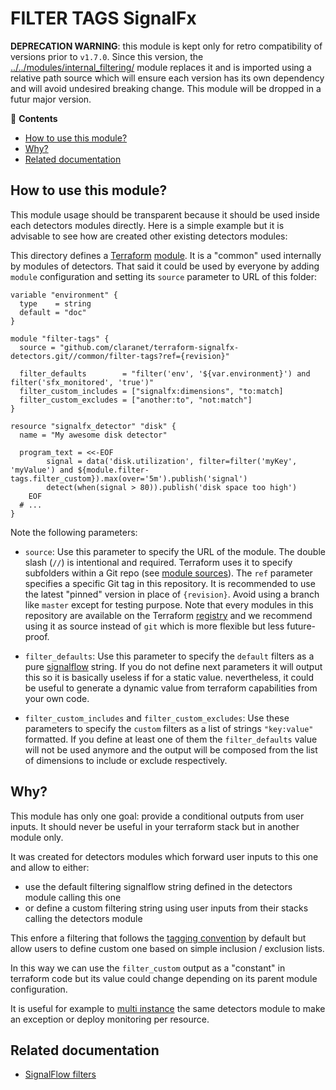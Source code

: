 # FILTER TAGS SignalFx

__DEPRECATION WARNING__: this module is kept only for retro compatibility of versions prior to `v1.7.0`.
Since this version, the [../../modules/internal_filtering/](../../modules/internal_filtering/) module
replaces it and is imported using a relative path source which will ensure each version has its own
dependency and will avoid undesired breaking change. This module will be dropped in a futur major version.

<!-- START doctoc generated TOC please keep comment here to allow auto update -->
<!-- DON'T EDIT THIS SECTION, INSTEAD RE-RUN doctoc TO UPDATE -->
:link: **Contents**

- [How to use this module?](#how-to-use-this-module)
- [Why?](#why)
- [Related documentation](#related-documentation)

<!-- END doctoc generated TOC please keep comment here to allow auto update -->

## How to use this module?

This module usage should be transparent because it should be used inside each detectors modules directly.
Here is a simple example but it is advisable to see how are created other existing detectors modules:

This directory defines a [Terraform](https://www.terraform.io/) 
[module](https://www.terraform.io/docs/modules/usage.html). It is a "common" used internally by modules of 
detectors. That said it could be used by everyone by adding `module` configuration and setting its `source` 
parameter to URL of this folder:

```hcl
variable "environment" {
  type    = string
  default = "doc"
}

module "filter-tags" {
  source = "github.com/claranet/terraform-signalfx-detectors.git//common/filter-tags?ref={revision}"

  filter_defaults        = "filter('env', '${var.environment}') and filter('sfx_monitored', 'true')"
  filter_custom_includes = ["signalfx:dimensions", "to:match]
  filter_custom_excludes = ["another:to", "not:match"]
}

resource "signalfx_detector" "disk" {
  name = "My awesome disk detector"

  program_text = <<-EOF
        signal = data('disk.utilization', filter=filter('myKey', 'myValue') and ${module.filter-tags.filter_custom}).max(over='5m').publish('signal')
        detect(when(signal > 80)).publish('disk space too high')
    EOF
  # ...
}

```

Note the following parameters:

* `source`: Use this parameter to specify the URL of the module. The double slash (`//`) is intentional  and required. 
  Terraform uses it to specify subfolders within a Git repo (see [module
  sources](https://www.terraform.io/docs/modules/sources.html)). The `ref` parameter specifies a specific Git tag in
  this repository. It is recommended to use the latest "pinned" version in place of `{revision}`. Avoid using a branch 
  like `master` except for testing purpose. Note that every modules in this repository are available on the Terraform 
  [registry](https://registry.terraform.io/modules/claranet/detectors/signalfx) and we recommend using it as source 
  instead of `git` which is more flexible but less future-proof.

* `filter_defaults`: Use this parameter to specify the `default` filters as a pure 
  [signalflow](https://dev.splunk.com/observability/docs/signalflow/functions/filter_function/) string. If you do not 
  define next parameters it will output this so it is basically useless if for a static value. nevertheless, it could 
  be useful to generate a dynamic value from terraform capabilities from your own code.

* `filter_custom_includes` and `filter_custom_excludes`: Use these parameters to specify the `custom` filters as a 
  list of strings `"key:value"` formatted. If you define at least one of them the `filter_defaults` value will not be 
  used anymore and the output will be composed from the list of dimensions to include or exclude respectively.

## Why?

This module has only one goal: provide a conditional outputs from user inputs.
It should never be useful in your terraform stack but in another module only. 

It was created for detectors modules which forward user inputs to this one and allow to either:

* use the default filtering signalflow string defined in the detectors module calling this one
* or define a custom filtering string using user inputs from their stacks calling the detectors module

This enfore a filtering that follows the [tagging 
convention](https://github.com/claranet/terraform-signalfx-detectors/wiki/Tagging-convention) by default but allow 
users to define custom one based on simple inclusion / exclusion lists.

In this way we can use the `filter_custom` output as a "constant" in terraform code but its value could change depending 
on its parent module configuration.

It is useful for example to [multi 
instance](https://github.com/claranet/terraform-signalfx-detectors/wiki/Guidance#Multiple-instances) the same detectors 
module to make an exception or deploy monitoring per resource.

## Related documentation

* [SignalFlow filters](https://developers.signalfx.com/signalflow_analytics/signalflow_overview.html#_filters)
